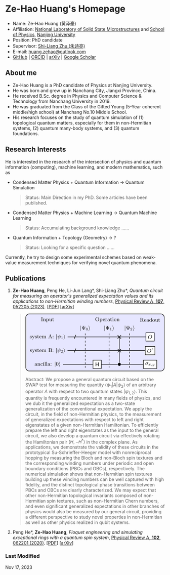 # Ze-Hao Huang's Homepage

- Name: Ze-Hao Huang (黄泽豪)
- Affiliation: [National Laboratory of Solid State Microstructures](https://vlssm.nju.edu.cn/main.htm) and [School of Physics](https://physics.nju.edu.cn/), [Nanjing University](https://www.nju.edu.cn/)
- Position: PhD candidate
- Supervisor: [Shi-Liang Zhu (朱诗亮)](https://physics.scnu.edu.cn/a/20201218/6945.html)
- E-mail: [huang.zehao@outlook.com](mailto:huang.zehao@outlook.com)
- [GitHub](https://github.com/zhhuang98)
 | [ORCID](https://orcid.org/0000-0002-1180-7673)
 | [arXiv](https://arxiv.org/a/huang_z_3.html)
 | [Google Scholar](https://scholar.google.cz/citations?hl=zh-CN&pli=1&user=Guq9h6AAAAAJ)


## About me

- Ze-Hao Huang is a PhD candidate of Physics at Nanjing University.
- He was born and grew up in Nanchang City, Jiangxi Province, China.
- He received B.Sc. degree in Physics and Computer Science & Technology from Nanchang University in 2019.
- He was graduated from the Class of the Gifted Young (5-Year coherent middle/high school) at Nanchang No.10 Middle School.
- His research focuses on the study of quantum simulation of (1) topological quantum matters, especially for them in non-Hermitian systems, (2) quantum many-body systems, and (3) quantum foundations.


## Research Interests

He is interested in the research of the intersection of physics and quantum information (computing), machine learning, and modern mathematics, such as
- Condensed Matter Physics + Quantum Information -> Quantum Simulation
    > Status: Main Direction in my PhD. Some articles have been published.
- Condensed Matter Physics + Machine Learning -> Quantum Machine Learning
    > Status: Accumulating background knowledge ......
- Quantum Information + Topology (Geometry) -> ?
    > Status: Looking for a specific question ......

Currently, he try to design some experimental schemes based on weak-value measurement techniques for verifying novel quantum phenomena.


## Publications

1. **Ze-Hao Huang**, Peng He, Li-Jun Lang\*, Shi-Liang Zhu\*, *Quantum circuit for measuring an operator's generalized expectation values and its applications to non-Hermitian winding numbers*, [Physical Review A, **107**, 052205 (2023)](https://journals.aps.org/pra/abstract/10.1103/PhysRevA.107.052205).
\[[PDF](papers/Huang%20et%20al_2023_Quantum%20circuit%20for%20measuring%20an%20operator's%20generalized%20expectation%20values%20and.pdf)\]
\[[arXiv](https://arxiv.org/abs/2210.12732)\]
    > ![Main](figures/meas_circ.svg) 
    >
    > Abstract: We propose a general quantum circuit based on the SWAP test for measuring the quantity $\langle \psi_1 | A | \psi_2 \rangle$ of an arbitrary operator $A$ with respect to two quantum states $|\psi_{1,2}\rangle$.
    This quantity is frequently encountered in many fields of physics, and we dub it the generalized expectation as a two-state generalization of the conventional expectation.
    We apply the circuit, in the field of non-Hermitian physics, to the measurement of generalized expectations with respect to left and right eigenstates of a given non-Hermitian Hamiltonian.
    To efficiently prepare the left and right eigenstates as the input to the general circuit, we also develop a quantum circuit via effectively rotating the Hamiltonian pair $(H,-H^\dagger)$ in the complex plane.
    As applications, we demonstrate the validity of these circuits in the prototypical Su-Schrieffer-Heeger model with nonreciprocal hopping by measuring the Bloch and non-Bloch spin textures and the corresponding winding numbers under periodic and open boundary conditions (PBCs and OBCs), respectively.
    The numerical simulation shows that non-Hermitian spin textures building up these winding numbers can be well captured with high fidelity, and the distinct topological phase transitions between PBCs and OBCs are clearly characterized.
    We may expect that other non-Hermitian topological invariants composed of non-Hermitian spin textures, such as non-Hermitian Chern numbers, and even significant generalized expectations in other branches of physics would also be measured by our general circuit, providing a different perspective to study novel properties in non-Hermitian as well as other physics realized in qubit systems.
2. Peng He\*, **Ze-Hao Huang**, *Floquet engineering and simulating exceptional rings with a quantum spin system*, [Physical Review A, **102**, 062201 (2020)](https://journals.aps.org/pra/abstract/10.1103/PhysRevA.102.062201). 
\[[PDF](papers/He_Huang_2020_Floquet%20engineering%20and%20simulating%20exceptional%20rings%20with%20a%20quantum%20spin%20system.pdf)\]
\[[arXiv](https://arxiv.org/abs/2005.02703)\]


### Last Modified
Nov 17, 2023
